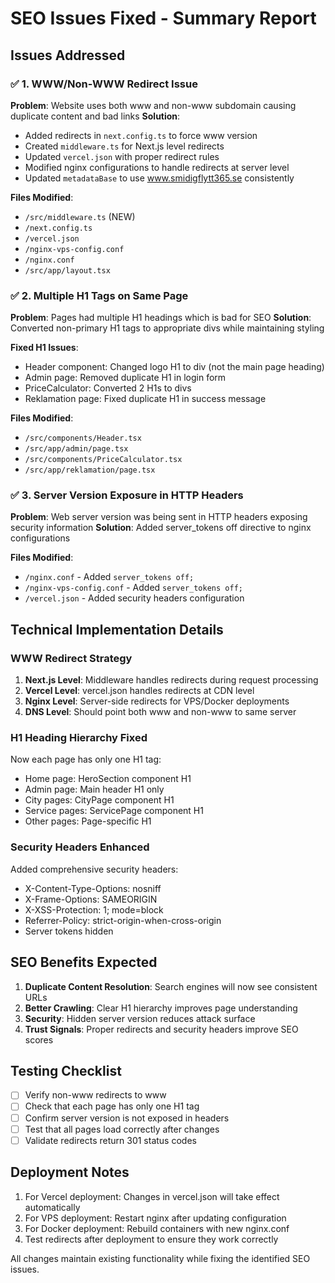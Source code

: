 # SEO Issues Fixed - Summary Report

## Issues Addressed

### ✅ 1. WWW/Non-WWW Redirect Issue
**Problem**: Website uses both www and non-www subdomain causing duplicate content and bad links
**Solution**: 
- Added redirects in `next.config.ts` to force www version
- Created `middleware.ts` for Next.js level redirects  
- Updated `vercel.json` with proper redirect rules
- Modified nginx configurations to handle redirects at server level
- Updated `metadataBase` to use www.smidigflytt365.se consistently

**Files Modified**:
- `/src/middleware.ts` (NEW)
- `/next.config.ts`
- `/vercel.json`  
- `/nginx-vps-config.conf`
- `/nginx.conf`
- `/src/app/layout.tsx`

### ✅ 2. Multiple H1 Tags on Same Page
**Problem**: Pages had multiple H1 headings which is bad for SEO
**Solution**: Converted non-primary H1 tags to appropriate divs while maintaining styling

**Fixed H1 Issues**:
- Header component: Changed logo H1 to div (not the main page heading)
- Admin page: Removed duplicate H1 in login form
- PriceCalculator: Converted 2 H1s to divs  
- Reklamation page: Fixed duplicate H1 in success message

**Files Modified**:
- `/src/components/Header.tsx`
- `/src/app/admin/page.tsx`
- `/src/components/PriceCalculator.tsx`
- `/src/app/reklamation/page.tsx`

### ✅ 3. Server Version Exposure in HTTP Headers
**Problem**: Web server version was being sent in HTTP headers exposing security information
**Solution**: Added server_tokens off directive to nginx configurations

**Files Modified**:
- `/nginx.conf` - Added `server_tokens off;` 
- `/nginx-vps-config.conf` - Added `server_tokens off;`
- `/vercel.json` - Added security headers configuration

## Technical Implementation Details

### WWW Redirect Strategy
1. **Next.js Level**: Middleware handles redirects during request processing
2. **Vercel Level**: vercel.json handles redirects at CDN level  
3. **Nginx Level**: Server-side redirects for VPS/Docker deployments
4. **DNS Level**: Should point both www and non-www to same server

### H1 Heading Hierarchy Fixed
Now each page has only one H1 tag:
- Home page: HeroSection component H1
- Admin page: Main header H1 only
- City pages: CityPage component H1
- Service pages: ServicePage component H1
- Other pages: Page-specific H1

### Security Headers Enhanced
Added comprehensive security headers:
- X-Content-Type-Options: nosniff
- X-Frame-Options: SAMEORIGIN  
- X-XSS-Protection: 1; mode=block
- Referrer-Policy: strict-origin-when-cross-origin
- Server tokens hidden

## SEO Benefits Expected

1. **Duplicate Content Resolution**: Search engines will now see consistent URLs
2. **Better Crawling**: Clear H1 hierarchy improves page understanding
3. **Security**: Hidden server version reduces attack surface
4. **Trust Signals**: Proper redirects and security headers improve SEO scores

## Testing Checklist

- [ ] Verify non-www redirects to www
- [ ] Check that each page has only one H1 tag
- [ ] Confirm server version is not exposed in headers
- [ ] Test that all pages load correctly after changes
- [ ] Validate redirects return 301 status codes

## Deployment Notes

1. For Vercel deployment: Changes in vercel.json will take effect automatically
2. For VPS deployment: Restart nginx after updating configuration  
3. For Docker deployment: Rebuild containers with new nginx.conf
4. Test redirects after deployment to ensure they work correctly

All changes maintain existing functionality while fixing the identified SEO issues.
